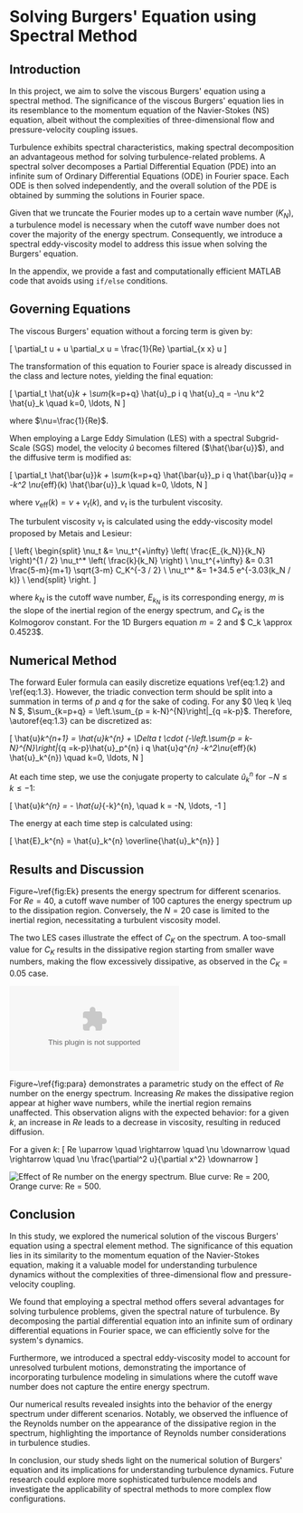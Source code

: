 # Solving Burgers' Equation using Spectral Method

## Introduction

In this project, we aim to solve the viscous Burgers' equation using a spectral method. The significance of the viscous Burgers' equation lies in its resemblance to the momentum equation of the Navier-Stokes (NS) equation, albeit without the complexities of three-dimensional flow and pressure-velocity coupling issues.

Turbulence exhibits spectral characteristics, making spectral decomposition an advantageous method for solving turbulence-related problems. A spectral solver decomposes a Partial Differential Equation (PDE) into an infinite sum of Ordinary Differential Equations (ODE) in Fourier space. Each ODE is then solved independently, and the overall solution of the PDE is obtained by summing the solutions in Fourier space.

Given that we truncate the Fourier modes up to a certain wave number ($K_N$), a turbulence model is necessary when the cutoff wave number does not cover the majority of the energy spectrum. Consequently, we introduce a spectral eddy-viscosity model to address this issue when solving the Burgers' equation.

In the appendix, we provide a fast and computationally efficient MATLAB code that avoids using `if/else` conditions.

## Governing Equations

The viscous Burgers' equation without a forcing term is given by:

\[ \partial_t u + u \partial_x u = \frac{1}{Re} \partial_{x x} u \]

The transformation of this equation to Fourier space is already discussed in the class and lecture notes, yielding the final equation:

\[ \partial_t \hat{u}_k + \sum_{k=p+q} \hat{u}_p i q \hat{u}_q = -\nu k^2 \hat{u}_k \quad k=0, \ldots, N \]

where $\nu=\frac{1}{Re}$.

When employing a Large Eddy Simulation (LES) with a spectral Subgrid-Scale (SGS) model, the velocity $\hat{u}$ becomes filtered ($\hat{\bar{u}}$), and the diffusive term is modified as:

\[ \partial_t \hat{\bar{u}}_k + \sum_{k=p+q} \hat{\bar{u}}_p i q \hat{\bar{u}}_q = -k^2 \nu_{eff}(k) \hat{\bar{u}}_k \quad k=0, \ldots, N \]

where $\nu_{\text{eff}}(k) = \nu + \nu_t(k)$, and $\nu_t$ is the turbulent viscosity.

The turbulent viscosity $\nu_t$ is calculated using the eddy-viscosity model proposed by Metais and Lesieur:

\[ 
\left\{
\begin{split}
\nu_t &= \nu_t^{+\infty} \left( \frac{E_{k_N}}{k_N} \right)^{1 / 2} \nu_t^* \left( \frac{k}{k_N} \right) \\
\nu_t^{+\infty} &= 0.31 \frac{5-m}{m+1} \sqrt{3-m} C_K^{-3 / 2} \\
\nu_t^* &= 1+34.5 e^{-3.03(k_N / k)} \\
\end{split}
\right.
\]

where $k_N$ is the cutoff wave number, $E_{k_N}$ is its corresponding energy, $m$ is the slope of the inertial region of the energy spectrum, and $C_K$ is the Kolmogorov constant. For the 1D Burgers equation $m = 2$ and $ C_k \approx 0.4523$.

## Numerical Method

The forward Euler formula can easily discretize equations \ref{eq:1.2} and \ref{eq:1.3}. However, the triadic convection term should be split into a summation in terms of $p$ and $q$ for the sake of coding. For any $0 \leq k \leq N $, $\sum_{k=p+q} = \left.\sum_{p = k-N}^{N}\right|_{q =k-p}$. Therefore, \autoref{eq:1.3} can be discretized as:

\[ \hat{u}_k^{n+1} = \hat{u}_k^{n} + \Delta t \cdot (-\left.\sum_{p = k-N}^{N}\right|_{q =k-p}\hat{u}_p^{n} i q \hat{u}_q^{n} -k^2\nu_{eff}(k) \hat{u}_k^{n}) \quad k=0, \ldots, N \]

At each time step, we use the conjugate property to calculate $\hat{u}_k^{n}$ for $-N \leq k \leq -1$:

\[ \hat{u}_k^{n} = - \hat{u}_{-k}^{n}, \quad k = -N, \ldots, -1 \]

The energy at each time step is calculated using:

\[ \hat{E}_k^{n} = \hat{u}_k^{n} \overline{\hat{u}_k^{n}} \]

## Results and Discussion

Figure~\ref{fig:Ek} presents the energy spectrum for different scenarios. For $Re = 40$, a cutoff wave number of 100 captures the energy spectrum up to the dissipation region. Conversely, the $N = 20$ case is limited to the inertial region, necessitating a turbulent viscosity model.

The two LES cases illustrate the effect of $C_K$ on the spectrum. A too-small value for $C_K$ results in the dissipative region starting from smaller wave numbers, making the flow excessively dissipative, as observed in the $C_K = 0.05$ case.

![Energy spectrum of the steady-state solution of the Burgers equation for different cases.](figs/Ek.eps)

Figure~\ref{fig:para} demonstrates a parametric study on the effect of $Re$ number on the energy spectrum. Increasing $Re$ makes the dissipative region appear at higher wave numbers, while the inertial region remains unaffected. This observation aligns with the expected behavior: for a given $k$, an increase in $Re$ leads to a decrease in viscosity, resulting in reduced diffusion.

For a given $k$: 
\[ Re \uparrow \quad \rightarrow \quad \nu \downarrow \quad \rightarrow \quad \nu \frac{\partial^2 u}{\partial x^2} \downarrow \]

![Effect of $Re$ number on the energy spectrum. Blue curve: $Re = 200$, Orange curve: $Re = 500$.](figs/parametric.jpg)

## Conclusion

In this study, we explored the numerical solution of the viscous Burgers' equation using a spectral element method. The significance of this equation lies in its similarity to the momentum equation of the Navier-Stokes equation, making it a valuable model for understanding turbulence dynamics without the complexities of three-dimensional flow and pressure-velocity coupling.

We found that employing a spectral method offers several advantages for solving turbulence problems, given the spectral nature of turbulence. By decomposing the partial differential equation into an infinite sum of ordinary differential equations in Fourier space, we can efficiently solve for the system's dynamics.

Furthermore, we introduced a spectral eddy-viscosity model to account for unresolved turbulent motions, demonstrating the importance of incorporating turbulence modeling in simulations where the cutoff wave number does not capture the entire energy spectrum.

Our numerical results revealed insights into the behavior of the energy spectrum under different scenarios. Notably, we observed the influence of the Reynolds number on the appearance of the dissipative region in the spectrum, highlighting the importance of Reynolds number considerations in turbulence studies.

In conclusion, our study sheds light on the numerical solution of Burgers' equation and its implications for understanding turbulence dynamics. Future research could explore more sophisticated turbulence models and investigate the applicability of spectral methods to more complex flow configurations.
